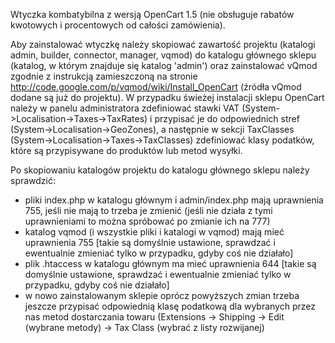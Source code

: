 Wtyczka kombatybilna z wersją OpenCart 1.5  (nie obsługuje rabatów kwotowych i procentowych od całości zamówienia).

Aby zainstalować wtyczkę należy skopiować zawartość projektu (katalogi admin, builder, connector, manager, vqmod) do katalogu głównego sklepu (katalog, w którym znajduje się katalog 'admin') oraz zainstalować vQmod zgodnie z instrukcją zamieszczoną na stronie http://code.google.com/p/vqmod/wiki/Install_OpenCart (źródła vQmod dodane są już do projektu). W przypadku świeżej instalacji sklepu OpenCart należy w panelu administratora zdefiniować stawki VAT (System->Localisation->Taxes->TaxRates) i przypisać je do odpowiednich stref (System->Localisation->GeoZones), a następnie w sekcji TaxClasses (System->Localisation->Taxes->TaxClasses) zdefiniować klasy podatków, które są przypisywane do produktów lub metod wysyłki.

Po skopiowaniu katalogów projektu do katalogu głównego sklepu należy sprawdzić:
 - pliki index.php w katalogu głównym i admin/index.php mają uprawnienia 755, jeśli nie mają to trzeba je zmienić (jeśli nie działa z tymi uprawnieniami to można spróbować po zmianie ich na 777)
 - katalog vqmod (i wszystkie pliki i katalogi w vqmod) mają mieć uprawnienia 755 [takie są domyślnie ustawione, sprawdzać i ewentualnie zmieniać tylko w przypadku, gdyby coś nie działało]
 - plik .htaccess w katalogu głównym ma mieć uprawnienia 644 [takie są domyślnie ustawione, sprawdzać i ewentualnie zmieniać tylko w przypadku, gdyby coś nie działało]
 - w nowo zainstalowanym sklepie oprócz powyższych zmian trzeba jeszcze przypisać odpowiednią klasę podatkową dla wybranych przez nas metod dostarczania towaru (Extensions ->  Shipping -> Edit (wybrane metody) -> Tax Class (wybrać z listy rozwijanej)

